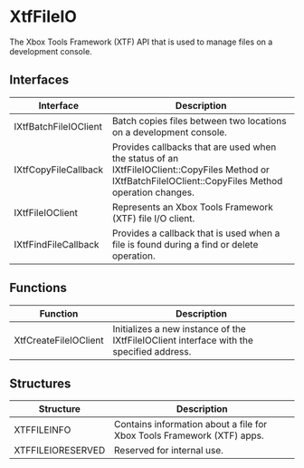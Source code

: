 # XtfFileIO
The Xbox Tools Framework (XTF) API that is used to manage files on a development console.

## Interfaces
| Interface              | Description                                          |
|------------------------|------------------------------------------------------|
| IXtfBatchFileIOClient  | Batch copies files between two locations on a development console. |
| IXtfCopyFileCallback   | Provides callbacks that are used when the status of an IXtfFileIOClient::CopyFiles Method or IXtfBatchFileIOClient::CopyFiles Method operation changes. |
| IXtfFileIOClient       | Represents an Xbox Tools Framework (XTF) file I/O client. |
| IXtfFindFileCallback   | Provides a callback that is used when a file is found during a find or delete operation. |

## Functions
| Function              | Description                                          |
|------------------------|------------------------------------------------------|
| XtfCreateFileIOClient | Initializes a new instance of the IXtfFileIOClient interface with the specified address. |

## Structures
| Structure              | Description                                          |
|------------------------|------------------------------------------------------|
| XTFFILEINFO            | Contains information about a file for Xbox Tools Framework (XTF) apps. |
| XTFFILEIORESERVED      | Reserved for internal use. |
